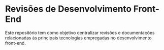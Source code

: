 # Revisões de Desenvolvimento Front-End

Este repositório tem como objetivo centralizar revisões e documentações relacionadas às principais tecnologias empregadas no desenvolvimento front-end.
